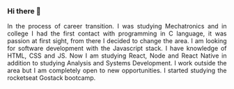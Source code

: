 ### Hi there 👋

<p align="justify">
In the process of career transition. I was studying Mechatronics and in college I had the first contact with programming in C language, it was passion at first sight, from there I decided to change the area. I am looking for software development with the Javascript stack. I have knowledge of HTML, CSS and JS. Now I am studying React, Node and React Native in addition to studying Analysis and Systems Development. I work outside the area but I am completely open to new opportunities.
I started studying the rocketseat Gostack bootcamp.

</p>
